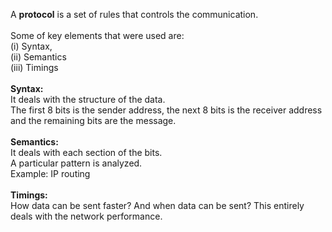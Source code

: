 A <b>protocol</b> is a set of rules that controls the communication.
<br><br>
Some of key elements that were used are: <br>
(i) Syntax, <br>
(ii) Semantics <br>
(iii) Timings <br>
<br>
<b>Syntax:</b><br>
It deals with the structure of the data. <br>
The first 8 bits is the sender address, the next 8 bits is the receiver address and the remaining bits are the message. <br>
<br>
<b>Semantics:</b><br>
It deals with each section of the bits. <br>
A particular pattern is analyzed.<br>
Example: IP routing <br>
<br>
<b>Timings:</b><br>
How data can be sent faster? And when data can be sent? This entirely deals with the network performance.